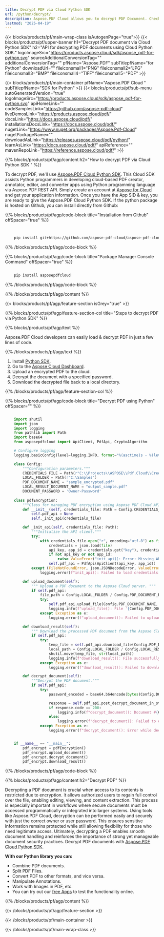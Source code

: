 ```yaml
---
title: Decrypt PDF via Cloud Python SDK
url: /python/decrypt/
description: Aspose.PDF Cloud allows you to decrypt PDF Document. Check the Python source code to decrypt PDF file.
lastmod: "2025-04-19"
---
```


{{< blocks/products/pf/main-wrap-class isAutogenPage="true">}}
{{< blocks/products/pf/upper-banner h1="Decrypt PDF document via Cloud Python SDK" h2="API for decrypting PDF documents using Cloud Python SDK." logoImageSrc="https://products.aspose.cloud/sdk/aspose_pdf-for-python.svg" sourceAdditionalConversionTag="" additionalConversionTag="" pfName="Aspose.PDF" subTitlepfName="for Python" downloadUrl="" fileiconsmall1="PNG" fileiconsmall2="JPG" fileiconsmall3="BMP" fileiconsmall4="TIFF" fileiconsmall5="PDF" >}}

{{< blocks/products/pf/main-container pfName="Aspose.PDF Cloud " subTitlepfName="SDK for Python" >}}
{{< blocks/products/pf/sub-menu autoGeneratedVersion="true" logoImageSrc="https://products.aspose.cloud/sdk/aspose_pdf-for-python.svg" apiHomeLink="" codeSamplesLink="https://github.com/aspose-pdf-cloud" liveDemosLink="https://products.aspose.cloud/pdf/" docsLink="https://docs.aspose.cloud/pdf/" installationsDocsLink="https://docs.aspose.cloud/pdf/" nugetLink="https://www.nuget.org/packages/Aspose.Pdf-Cloud" nugetPackageName="" downloadAsLink="https://releases.aspose.cloud/pdf/python/" learnAsLink="https://docs.aspose.cloud/pdf/" apiReference="" mavenRepoLink="https://reference.aspose.cloud/pdf/" >}}

{{% blocks/products/pf/agp/content h2="How to decrypt PDF via Cloud Python SDK " %}}

To decrypt PDF, we'll use
[Aspose.PDF Cloud Python SDK](https://products.aspose.cloud/pdf/python/). This Cloud SDK assists Python programmers in developing cloud-based PDF creator, annotator, editor, and converter apps using Python programming language via Aspose.PDF REST API. Simply create an account at [Aspose for Cloud](https://dashboard.aspose.cloud/#/apps) and get your application information. Once you have the App SID & key, you are ready to give the Aspose.PDF Cloud Python SDK. If the python package is hosted on Github, you can install directly from Github:

{{% blocks/products/pf/agp/code-block title="Installation from Github" offSpacer="true" %}}

```bash

     
    pip install git+https://github.com/aspose-pdf-cloud/aspose-pdf-cloud-python.git


```

{{% /blocks/products/pf/agp/code-block %}}

{{% blocks/products/pf/agp/code-block title="Package Manager Console Command" offSpacer="true" %}}

```bash
     
    pip install asposepdfcloud

```

{{% /blocks/products/pf/agp/code-block %}}

{{% /blocks/products/pf/agp/content %}}

{{< blocks/products/pf/agp/feature-section isGrey="true" >}}

{{% blocks/products/pf/agp/feature-section-col title="Steps to decrypt PDF via Python SDK" %}}

{{% blocks/products/pf/agp/text %}}

Aspose.PDF Cloud developers can easily load & decrypt PDF in just a few lines of code.

{{% /blocks/products/pf/agp/text %}}

1. Install [Python SDK](https://pypi.org/project/asposepdfcloud/).
1. Go to the [Aspose Cloud Dashboard](https://dashboard.aspose.cloud/).
1. Upload an encrypted PDF to the cloud.
1. Decrypt the document with a specified password.
1. Download the decrypted file back to a local directory.

{{% /blocks/products/pf/agp/feature-section-col %}}

{{% blocks/products/pf/agp/code-block title="Decrypt PDF using Python" offSpacer="" %}}

```python

    import shutil
    import json
    import logging
    from pathlib import Path
    import base64
    from asposepdfcloud import ApiClient, PdfApi, CryptoAlgorithm

    # Configure logging
    logging.basicConfig(level=logging.INFO, format="%(asctime)s - %(levelname)s - %(message)s")

    class Config:
        """Configuration parameters."""
        CREDENTIALS_FILE = Path(r"C:\\Projects\\ASPOSE\\Pdf.Cloud\\Credentials\\credentials.json")
        LOCAL_FOLDER = Path(r"C:\Samples")
        PDF_DOCUMENT_NAME = "sample_encrypted.pdf"
        LOCAL_RESULT_DOCUMENT_NAME = "output_sample.pdf"
        DOCUMENT_PASSWORD = 'Owner-Password'
        
    class pdfEncryption:
        """Class for managing PDF encryption using Aspose PDF Cloud API."""
        def __init__(self, credentials_file: Path = Config.CREDENTIALS_FILE):
            self.pdf_api = None
            self._init_api(credentials_file)

        def _init_api(self, credentials_file: Path):
            """Initialize the API client."""
            try:
                with credentials_file.open("r", encoding="utf-8") as file:
                    credentials = json.load(file)
                    api_key, app_id = credentials.get("key"), credentials.get("id")
                    if not api_key or not app_id:
                        raise ValueError("init_api(): Error: Missing API keys in the credentials file.")
                    self.pdf_api = PdfApi(ApiClient(api_key, app_id))
            except (FileNotFoundError, json.JSONDecodeError, ValueError) as e:
                logging.error(f"init_api(): Failed to load credentials: {e}")

        def upload_document(self):
            """ Upload a PDF document to the Aspose Cloud server. """
            if self.pdf_api:
                file_path = Config.LOCAL_FOLDER / Config.PDF_DOCUMENT_NAME
                try:
                    self.pdf_api.upload_file(Config.PDF_DOCUMENT_NAME, str(file_path))
                    logging.info(f"upload_file(): File '{Config.PDF_DOCUMENT_NAME}' uploaded successfully.")
                except Exception as e:
                    logging.error(f"upload_document(): Failed to upload file: {e}")

        def download_result(self):
            """ Download the processed PDF document from the Aspose Cloud server. """
            if self.pdf_api:
                try:
                    temp_file = self.pdf_api.download_file(Config.PDF_DOCUMENT_NAME)
                    local_path = Config.LOCAL_FOLDER / Config.LOCAL_RESULT_DOCUMENT_NAME
                    shutil.move(temp_file, str(local_path))
                    logging.info(f"download_result(): File successfully downloaded: {local_path}")
                except Exception as e:
                    logging.error(f"download_result(): Failed to download file: {e}")

        def decrypt_document(self):
            """Decrypt the PDF document."""
            if self.pdf_api:
                try:
                    password_encoded = base64.b64encode(bytes(Config.DOCUMENT_PASSWORD, encoding='utf-8'))

                    response = self.pdf_api.post_decrypt_document_in_storage(Config.PDF_DOCUMENT_NAME, password_encoded)
                    if response.code == 200:
                        logging.info(f"decrypt_document(): Document #{Config.PDF_DOCUMENT_NAME} successfully decrypted.")
                    else:
                        logging.error(f"decrypt_document(): Failed to decrypt document #{Config.PDF_DOCUMENT_NAME}. Response code: {response.code}")
                except Exception as e:
                    logging.error(f"decrypt_document(): Error while decrypted document: {e}")


    if __name__ == "__main__":
        pdf_encrypt = pdfEncryption()
        pdf_encrypt.upload_document()
        pdf_encrypt.decrypt_document()
        pdf_encrypt.download_result()
```

{{% /blocks/products/pf/agp/code-block %}}

{{% blocks/products/pf/agp/content h2="Decrypt PDF" %}}

Decrypting a PDF document is crucial when access to its contents is restricted due to encryption. It allows authorized users to regain full control over the file, enabling editing, viewing, and content extraction. This process is especially important in workflows where secure documents must be accessed programmatically or integrated into larger systems. Using tools like Aspose.PDF Cloud, decryption can be performed easily and securely with just the correct owner or user password. This ensures sensitive information remains protected while still allowing flexibility for those who need legitimate access.
Ultimately, decrypting a PDF enables smooth document handling and reinforces the importance of strong yet manageable document security practices.
Decrypt PDF documents with [Aspose.PDF Cloud Python SDK](https://products.aspose.cloud/pdf/python/).

**With our Python library you can:**

+ Combine PDF documents.
+ Split PDF Files.
+ Convert PDF to other formats, and vice versa.
+ Manipulate Annotations.
+ Work with Images in PDF, etc.
+ You can try out our [free Apps](https://products.aspose.app/pdf/family/) to test the functionality online.

{{% /blocks/products/pf/agp/content %}}

{{< /blocks/products/pf/agp/feature-section >}}

{{< /blocks/products/pf/main-container >}}

{{< /blocks/products/pf/main-wrap-class >}}